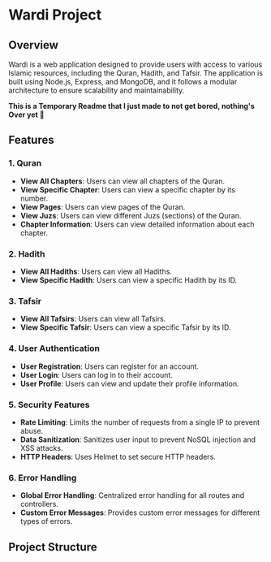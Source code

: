 # Wardi Project

## Overview

Wardi is a web application designed to provide users with access to various Islamic resources, including the Quran, Hadith, and Tafsir. The application is built using Node.js, Express, and MongoDB, and it follows a modular architecture to ensure scalability and maintainability.

**This is a Temporary Readme that I just made to not get bored, nothing's Over yet 🙂**

## Features

### 1. Quran
- **View All Chapters**: Users can view all chapters of the Quran.
- **View Specific Chapter**: Users can view a specific chapter by its number.
- **View Pages**: Users can view pages of the Quran.
- **View Juzs**: Users can view different Juzs (sections) of the Quran.
- **Chapter Information**: Users can view detailed information about each chapter.

### 2. Hadith
- **View All Hadiths**: Users can view all Hadiths.
- **View Specific Hadith**: Users can view a specific Hadith by its ID.

### 3. Tafsir
- **View All Tafsirs**: Users can view all Tafsirs.
- **View Specific Tafsir**: Users can view a specific Tafsir by its ID.

### 4. User Authentication
- **User Registration**: Users can register for an account.
- **User Login**: Users can log in to their account.
- **User Profile**: Users can view and update their profile information.

### 5. Security Features
- **Rate Limiting**: Limits the number of requests from a single IP to prevent abuse.
- **Data Sanitization**: Sanitizes user input to prevent NoSQL injection and XSS attacks.
- **HTTP Headers**: Uses Helmet to set secure HTTP headers.

### 6. Error Handling
- **Global Error Handling**: Centralized error handling for all routes and controllers.
- **Custom Error Messages**: Provides custom error messages for different types of errors.

## Project Structure
